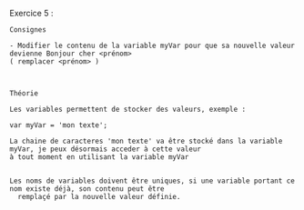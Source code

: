 Exercice 5 :


    Consignes

    - Modifier le contenu de la variable myVar pour que sa nouvelle valeur devienne Bonjour cher <prénom>
    ( remplacer <prénom> )



    Théorie

    Les variables permettent de stocker des valeurs, exemple :

    var myVar = 'mon texte';

    La chaine de caracteres 'mon texte' va être stocké dans la variable myVar, je peux désormais acceder à cette valeur
    à tout moment en utilisant la variable myVar


    Les noms de variables doivent être uniques, si une variable portant ce nom existe déjà, son contenu peut être
      remplaçé par la nouvelle valeur définie.